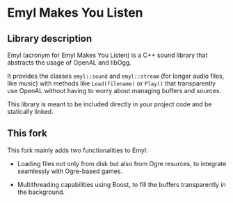 Emyl Makes You Listen
=====================

Library description
-------------------

Emyl (acronym for Emyl Makes You Listen) is a C++ sound library that abstracts the usage of OpenAL and libOgg.

It provides the classes `emyl::sound` and `emyl::stream` (for longer audio files, like music) with methods like `Load(filename)` or `Play()` that transparently use OpenAL without having to worry about managing buffers and sources.

This library is meant to be included directly in your project code and be statically linked.


This fork
---------

This fork mainly adds two functionalities to Emyl:

 * Loading files not only from disk but also from Ogre resurces, to integrate seamlessly with Ogre-based games.
 
 * Multithreading capabilities using Boost, to fill the buffers transparently in the background.
